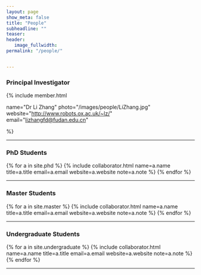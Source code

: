 ```yaml
---
layout: page
show_meta: false
title: "People"
subheadline: ""
teaser: 
header:
   image_fullwidth: 
permalink: "/people/"


---
```


<div class="row">

<h3 class="section-title">Principal Investigator</h3>

{% include member.html 

name="Dr Li Zhang" 
photo="/images/people/LiZhang.jpg" 
website="http://www.robots.ox.ac.uk/~lz/" 
email="lizhangfd@fudan.edu.cn"

%}
<p>
<p>
<hr/>



<h3 class="medium-12 section-title">PhD Students</h3>

{% for a in site.phd %}
	{% include collaborator.html 
	name=a.name 
	title=a.title 
	email=a.email 
	website=a.website 
	note=a.note %}
{% endfor %}

<hr/>

<h3 class="medium-12 section-title">Master Students</h3>

{% for a in site.master %}
	{% include collaborator.html 
	name=a.name 
	title=a.title 
	email=a.email 
	website=a.website 
	note=a.note %}
{% endfor %}

<hr/>

<h3 class="medium-12 section-title">Undergraduate Students</h3>

{% for a in site.undergraduate %}
	{% include collaborator.html 
	name=a.name 
	title=a.title 
	email=a.email 
	website=a.website 
	note=a.note %}
{% endfor %}

<hr/>


</div>


